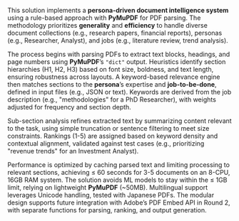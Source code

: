 

This solution implements a **persona-driven document intelligence system** using a rule-based approach with **PyMuPDF** for PDF parsing. The methodology prioritizes **generality** and **efficiency** to handle diverse document collections (e.g., research papers, financial reports), personas (e.g., Researcher, Analyst), and jobs (e.g., literature review, trend analysis).

The process begins with parsing PDFs to extract text blocks, headings, and page numbers using **PyMuPDF**’s `"dict"` output. Heuristics identify section hierarchies (H1, H2, H3) based on font size, boldness, and text length, ensuring robustness across layouts. A keyword-based relevance engine then matches sections to the **persona**’s expertise and **job-to-be-done**, defined in input files (e.g., JSON or text). Keywords are derived from the job description (e.g., "methodologies" for a PhD Researcher), with weights adjusted for frequency and section depth.

Sub-section analysis refines extracted text by summarizing content relevant to the task, using simple truncation or sentence filtering to meet size constraints. Rankings (1-5) are assigned based on keyword density and contextual alignment, validated against test cases (e.g., prioritizing "revenue trends" for an Investment Analyst).

Performance is optimized by caching parsed text and limiting processing to relevant sections, achieving ≤ 60 seconds for 3-5 documents on an 8-CPU, 16GB RAM system. The solution avoids ML models to stay within the ≤ 1GB limit, relying on lightweight **PyMuPDF** (~50MB). Multilingual support leverages Unicode handling, tested with Japanese PDFs. The modular design supports future integration with Adobe’s PDF Embed API in Round 2, with separate functions for parsing, ranking, and output generation.
